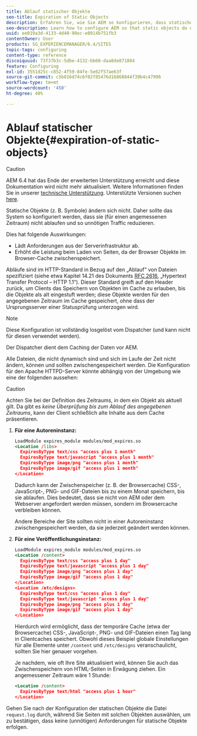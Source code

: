 ```yaml
---
title: Ablauf statischer Objekte
seo-title: Expiration of Static Objects
description: Erfahren Sie, wie Sie AEM so konfigurieren, dass statische Objekte (für einen angemessenen Zeitraum) nicht ablaufen.
seo-description: Learn how to configure AEM so that static objects do not expire (for a reasonable period of time).
uuid: ee019a3d-4133-4d40-98ec-e0914b751fb3
contentOwner: User
products: SG_EXPERIENCEMANAGER/6.4/SITES
topic-tags: configuring
content-type: reference
discoiquuid: 73f37b3c-5dbe-4132-bb60-daa8de871884
feature: Configuring
exl-id: 3551d25c-c852-4f59-84fe-5e62f57ae63f
source-git-commit: c5b816d74c6f02f85476d16868844f39b4c47996
workflow-type: tm+mt
source-wordcount: '450'
ht-degree: 40%

---
```


# Ablauf statischer Objekte{#expiration-of-static-objects}

>[!CAUTION]
>
>AEM 6.4 hat das Ende der erweiterten Unterstützung erreicht und diese Dokumentation wird nicht mehr aktualisiert. Weitere Informationen finden Sie in unserer [technische Unterstützung](https://helpx.adobe.com/de/support/programs/eol-matrix.html). Unterstützte Versionen suchen [here](https://experienceleague.adobe.com/docs/?lang=de).

Statische Objekte (z. B. Symbole) ändern sich nicht. Daher sollte das System so konfiguriert werden, dass sie (für einen angemessenen Zeitraum) nicht ablaufen und so unnötigen Traffic reduzieren.

Dies hat folgende Auswirkungen:

* Lädt Anforderungen aus der Serverinfrastruktur ab.
* Erhöht die Leistung beim Laden von Seiten, da der Browser Objekte im Browser-Cache zwischenspeichert.

Abläufe sind im HTTP-Standard in Bezug auf den „Ablauf“ von Dateien spezifiziert (siehe etwa Kapitel 14.21 des Dokuments [RFC 2616](https://www.ietf.org/rfc/rfc2616.txt), „Hypertext Transfer Protocol – HTTP 1.1“). Dieser Standard greift auf den Header zurück, um Clients das Speichern von Objekten im Cache zu erlauben, bis die Objekte als alt eingestuft werden; diese Objekte werden für den angegebenen Zeitraum im Cache gespeichert, ohne dass der Ursprungsserver einer Statusprüfung unterzogen wird.

>[!NOTE]
>
>Diese Konfiguration ist vollständig losgelöst vom Dispatcher (und kann nicht für diesen verwendet werden).
>
>Der Dispatcher dient dem Caching der Daten vor AEM.

Alle Dateien, die nicht dynamisch sind und sich im Laufe der Zeit nicht ändern, können und sollten zwischengespeichert werden. Die Konfiguration für den Apache HTTPD-Server könnte abhängig von der Umgebung wie eine der folgenden aussehen:

>[!CAUTION]
>
>Achten Sie bei der Definition des Zeitraums, in dem ein Objekt als aktuell gilt. Da gibt es *keine Überprüfung bis zum Ablauf des angegebenen Zeitraums*, kann der Client schließlich alte Inhalte aus dem Cache präsentieren.

1. **Für eine Autoreninstanz:**

   ```xml
   LoadModule expires_module modules/mod_expires.so
   <Location /libs>
     ExpiresByType text/css "access plus 1 month"
     ExpiresByType text/javascript "access plus 1 month"
     ExpiresByType image/png "access plus 1 month"
     ExpiresByType image/gif "access plus 1 month"
   </Location>
   ```

   Dadurch kann der Zwischenspeicher (z. B. der Browsercache) CSS-, JavaScript-, PNG- und GIF-Dateien bis zu einem Monat speichern, bis sie ablaufen. Dies bedeutet, dass sie nicht von AEM oder dem Webserver angefordert werden müssen, sondern im Browsercache verbleiben können.

   Andere Bereiche der Site sollten nicht in einer Autoreninstanz zwischengespeichert werden, da sie jederzeit geändert werden können.

1. **Für eine Veröffentlichungsinstanz:**

   ```xml
   LoadModule expires_module modules/mod_expires.so
   <Location /content>
     ExpiresByType text/css "access plus 1 day"
     ExpiresByType text/javascript "access plus 1 day"
     ExpiresByType image/png "access plus 1 day"
     ExpiresByType image/gif "access plus 1 day"
   </Location>
   <Location /etc/designs>
     ExpiresByType text/css "access plus 1 day"
     ExpiresByType text/javascript "access plus 1 day"
     ExpiresByType image/png "access plus 1 day"
     ExpiresByType image/gif "access plus 1 day"
   </Location>
   ```

   Hierdurch wird ermöglicht, dass der temporäre Cache (etwa der Browsercache) CSS-, JavaScript-, PNG- und GIF-Dateien einen Tag lang in Clientcaches speichert. Obwohl dieses Beispiel globale Einstellungen für alle Elemente unter `/content` und `/etc/designs` veranschaulicht, sollten Sie hier genauer vorgehen.

   Je nachdem, wie oft Ihre Site aktualisiert wird, können Sie auch das Zwischenspeichern von HTML-Seiten in Erwägung ziehen. Ein angemessener Zeitraum wäre 1 Stunde:

   ```xml
   <Location /content>
     ExpiresByType text/html "access plus 1 hour"
   </Location>
   ```

Gehen Sie nach der Konfiguration der statischen Objekte die Datei `request.log` durch, während Sie Seiten mit solchen Objekten auswählen, um zu bestätigen, dass keine (unnötigen) Anforderungen für statische Objekte erfolgen.
